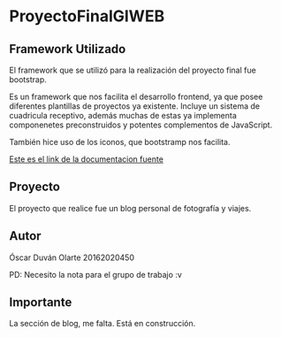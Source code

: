 # ProyectoFinalGIWEB

## Framework Utilizado
El framework que se utilizó para la realización del proyecto final fue bootstrap.

Es un framework que nos facilita el desarrollo frontend, ya que posee diferentes plantillas de proyectos ya existente. Incluye un sistema de cuadricula receptivo, además muchas de estas ya implementa componenetes preconstruidos y potentes complementos de JavaScript.

También hice uso de los iconos, que bootstramp nos facilita.

[Este es el link de la documentacion fuente](https://getbootstrap.com/)

## Proyecto

El proyecto que realice fue un blog personal de fotografía y viajes.

## Autor

Óscar Duván Olarte 20162020450

PD: Necesito la nota para el grupo de trabajo :v


## Importante

La sección de blog, me falta. Está en construcción.
